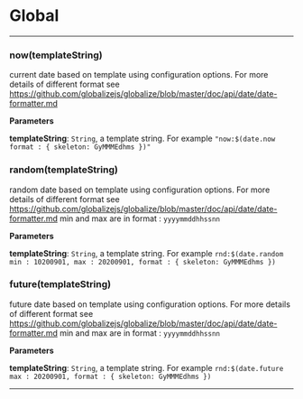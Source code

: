 # Global





* * *

### now(templateString) 

current date based on template using configuration options. For more details of different format see https://github.com/globalizejs/globalize/blob/master/doc/api/date/date-formatter.md

**Parameters**

**templateString**: `String`, a template string. For example `"now:$(date.now format : { skeleton: GyMMMEdhms })"`



### random(templateString) 

random date based on template using configuration options. For more details of different format see https://github.com/globalizejs/globalize/blob/master/doc/api/date/date-formatter.md
min and max are in format : `yyyymmddhhssnn`

**Parameters**

**templateString**: `String`, a template string. For example `rnd:$(date.random min : 10200901, max : 20200901, format : { skeleton: GyMMMEdhms })`



### future(templateString) 

future date based on template using configuration options. For more details of different format see https://github.com/globalizejs/globalize/blob/master/doc/api/date/date-formatter.md
min and max are in format : `yyyymmddhhssnn`

**Parameters**

**templateString**: `String`, a template string. For example `rnd:$(date.future max : 20200901, format : { skeleton: GyMMMEdhms })`




* * *











